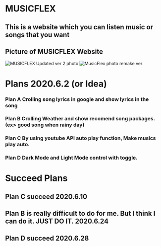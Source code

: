 # **MUSICFLEX**

## This is a website which you can listen music or songs that you want

## Picture of MUSICFLEX Website
![MUSICFLEX Updated ver 2 photo](https://user-images.githubusercontent.com/57825621/84461100-95714b00-aca6-11ea-83b8-a0dfeb453591.JPG)
![MusicFlex photo remake ver](https://user-images.githubusercontent.com/57825621/84461036-6fe44180-aca6-11ea-93f8-d1d7e4d27933.JPG)




# Plans 2020.6.2 (or Idea)

### Plan A Crolling song lyrics in google and show lyrics in the song
### Plan B Crolling Weather and show recomend song packages. (ex> good song when rainy day)
### Plan C By using youtube API auto play function, Make musics play auto.
### Plan D Dark Mode and Light Mode control with toggle.

# Succeed Plans
## Plan C succeed 2020.6.10
## Plan B is really difficult to do for me. But I think I can do it. JUST DO IT. 2020.6.24
## Plan D succeed 2020.6.28
